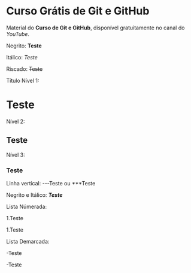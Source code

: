 # Curso Grátis de Git e GitHub
Material do **Curso de Git e GitHub**, disponível gratuitamente no canal do *YouTube*.
 
 Negrito: **Teste**
 
 Itálico: *Teste*
 
 Riscado: ~~Teste~~
 
 Título Nível 1: 
 
 # Teste
 
 Nível 2: 
 
 ## Teste
 
 Nível 3: 
 
 ### Teste
 
 Linha vertical: ---Teste ou ***Teste
 
Negrito e Itálico: __*Teste*__
 
Lista Númerada: 

1.Teste

   1.Teste
   
Lista Demarcada:

-Teste
   
   -Teste
